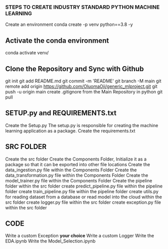 ### STEPS TO CREATE INDUSTRY STANDARD PYTHON MACHINE LEARNING
Create an environment
conda create -p venv python==3.8 -y

## Activate the conda environment
conda activate venv/

## Clone the Repository and Sync with Github
git init
git add README.md
git commit -m 'README'
git branch -M main
git remote add origin https://github.com/OluomaOji/generic_mlproject.git
git push -u origin main
create .gitignore from the Main Repository in python
git pull

## SETUP.py and REQUIREMENTS.txt
Create the Setup.py
The setup.py is responsible for creating the machine learning application as a package.
Create the requirements.txt

## SRC FOLDER
Create the src folder
Create the Components Folder, Initialize it as a package so that it can be exported into other file locations
Create the data_ingestion.py file within the Components Folder
Create the data_transformation.py file within the Components Folder
Create the model_trainer.py file within the Components Folder
Create the pipeline folder within the src folder
create predict_pipeline.py file within the pipeline folder
create train_pipeline.py file within the pipeline folder
create utils.py for reading dataset from a database or read model into the cloud within the src folder
create logger.py file within the src folder
create exception.py file within the src folder

## CODE
Write a custom Exception **your choice**
Write a custom Logger
Write the EDA.ipynb
Write the Model_Selection.ipynb